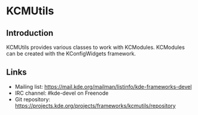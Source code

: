 # KCMUtils

## Introduction

KCMUtils provides various classes to work with KCModules. KCModules can be
created with the KConfigWidgets framework.

## Links

- Mailing list: <https://mail.kde.org/mailman/listinfo/kde-frameworks-devel>
- IRC channel: #kde-devel on Freenode
- Git repository: <https://projects.kde.org/projects/frameworks/kcmutils/repository>
